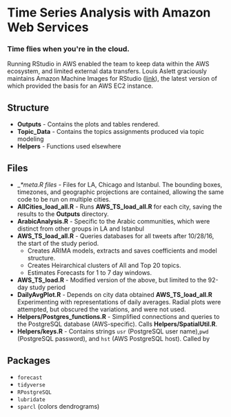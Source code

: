 # Time Series Analysis with Amazon Web Services
### Time flies when you're in the cloud.

Running RStudio in AWS enabled the team to keep data within the AWS ecosystem, and limited external data transfers. Louis Aslett graciously maintains Amazon Machine Images for RStudio ([link](http://www.louisaslett.com/RStudio_AMI/)), the latest version of which provided the basis for an AWS EC2 instance.

## Structure
* __Outputs__ - Contains the plots and tables rendered.
* __Topic_Data__ - Contains the topics assignments produced via topic modeling
* __Helpers__ - Functions used elsewhere

## Files
* __*_meta.R files__ - Files for LA, Chicago and Istanbul. The bounding boxes, timezones, and geographic projections are contained, allowing the same code to be run on multiple cities.
* __AllCities_load_all.R__ - Runs __AWS_TS_load_all.R__ for each city, saving the results to the __Outputs__ directory.
* __ArabicAnalysis.R__ - Specific to the Arabic communities, which were distinct from other groups in LA and Istanbul
* __AWS_TS_load_all.R__ - Queries databases for all tweets after 10/28/16, the start of the study period.
  * Creates ARIMA models, extracts and saves coefficients and model structure.
  * Creates Heirarchical clusters of All and Top 20 topics.
  * Estimates Forecasts for 1 to 7 day windows.
* __AWS_TS_load.R__ - Modified version of the above, but limited to the 92-day study period
* __DailyAvgPlot.R__ - Depends on city data obtained __AWS_TS_load_all.R__ Experimenting with representations of daily averages. Radial plots were attempted, but obscured the variations, and were not used.
* __Helpers/Postgres_functions.R__ - Simplified connections and queries to the PostgreSQL database (AWS-specific). Calls __Helpers/SpatialUtil.R__.
* __Helpers/keys.R__ - Contains strings `usr` (PostgreSQL user name),`pwd` (PostgreSQL password), and `hst` (AWS PostgreSQL host). Called by


## Packages
* `forecast`
* `tidyverse`
* `RPostgreSQL`
* `lubridate`
* `sparcl` (colors dendrograms)
